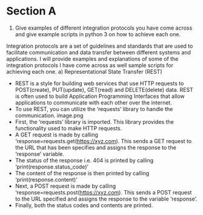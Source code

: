 # Section A

1. Give examples of different integration protocols you have come across and give example scripts in python 3 on how to achieve each one.

Integration protocols are a set of guidelines and standards that are used to facilitate communication and data transfer between different systems and applications. I will provide examples and explanations of some of the integration protocols I have come across as well sample scripts for achieving each one.
a)	Representational State Transfer (REST)
* REST is a style for building web services that use HTTP requests to POST(create), PUT(update), GET(read) and DELETE(delete) data. REST is often used to build Application Programming Interfaces that allow applications to communicate with each other over the internet.
* To use REST, you can utilize the ‘requests’ library to handle the communication.
image.png
* First, the ‘requests’ library is imported. This library provides the functionality used to make HTTP requests.
* A GET request is made by calling ‘response=requests.get(https://xyz.com). This sends a GET request to the URL that has been specifies and assigns the response to the ‘response’ variable.
* The status of the response i.e. 404 is printed by calling ‘print(response.status_code)’
* The content of the response is then printed by calling ‘print(response.content)’
* Next, a POST request is made by calling ‘response=requests.post(https://xyz.com). This sends a POST request to the URL specified and assigns the response to the variable ‘response’.
* Finally, both the status codes and contents are printed.


